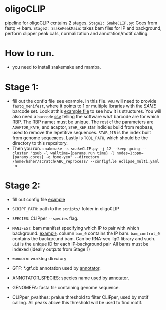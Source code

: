 # oligoCLIP
pipeline for oligoCLIP contains 2 stages. `Stage1: SnakeCLIP.py`: Goes from fastq -> bam. `Stage2: SnakePeakMain`: takes bam files for IP and background, perform clipper peak calls, normalization and annotation/motif calling.

# How to run.
- you need to install snakemake and mamba.

# Stage 1:
- fill out the config file. see [example](https://github.com/algaebrown/oligoCLIP/blob/master/eclipse_multi.yaml). In this file, you will need to provide `fastq_menifest`, where it points to 1 or multiple libraries with the *SAME* barcode set. Look at this [example file](https://github.com/algaebrown/oligoCLIP/blob/master/multiplex1.csv) to see how it is structures. You will also need a `barcode` [csv](https://github.com/algaebrown/oligoCLIP/blob/master/config/barcode_csv/barcodes.csv) telling the software what barcode are for which RBP. The RBP names must be unique. The rest of the parameters are `ADAPTOR_PATH`, and adaptor, `STAR_REP` star indicies build from repbase, used to remove the repetitive sequences. `STAR_DIR` is the index built from genome sequences. Lastly is `TOOL_PATH`, which should be the directory to this repository.
- Then you run. `snakemake -s snakeCLIP.py -j 12 --keep-going --cluster "qsub -l walltime={params.run_time} -l nodes=1:ppn={params.cores} -q home-yeo" --directory /home/hsher/scratch/ABC_reprocess/ --configfile eclipse_multi.yaml -n` 

# Stage 2:
- fill out config file [example](https://github.com/algaebrown/oligoCLIP/blob/master/config/peak_call_config/snake_CLIPper_downsample.yaml)
- `SCRIPT_PATH`: path to the `scripts/` folder in oligoCLIP
- `SPECIES`: CLIPper `--species` flag. 
- `MANIFEST`: bam manifest specifying which IP to pair with which background. [example](https://github.com/algaebrown/oligoCLIP/blob/master/config/peak_call_csv/downsample_peakcall.csv). column `bam_0` contains the IP bam. `bam_control_0` contains the background bam. Can be RNA-seq, IgG library and such. `uid` is the unique ID for each IP-background pair. All bams must be indexed (ideally outputs from Stage 1)
- `WORKDIR`: working directory

- GTF: *.gtf.db annotation used by [annotator](https://github.com/byee4/annotator). 
- ANNOTATOR_SPECIES: species name used by [annotator](https://github.com/byee4/annotator).
- GENOMEFA: fasta file containing genome sequence. 
- CLIPper_pvalthes: pvalue threshold to filter CLIPper, used by motif calling. All peaks above this threshold will be used to find motif.
